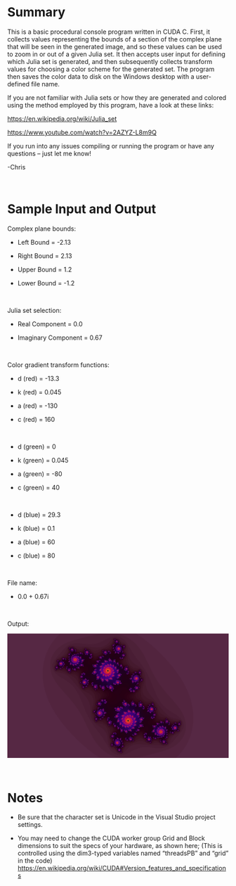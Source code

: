 # Summary

This is a basic procedural console program written in CUDA C. First, it collects values representing the bounds of a section of the complex plane that will be seen in the generated image, and so these values can be used to zoom in or out of a given Julia set. It then accepts user input for defining which Julia set is generated, and then subsequently collects transform values for choosing a color scheme for the generated set. The program then saves the color data to disk on the Windows desktop with a user-defined file name.

If you are not familiar with Julia sets or how they are generated and colored using the method employed by this program, have a look at these links:

https://en.wikipedia.org/wiki/Julia_set

https://www.youtube.com/watch?v=2AZYZ-L8m9Q

If you run into any issues compiling or running the program or have any questions – just let me know!

-Chris

<br>

# Sample Input and Output

Complex plane bounds:
  
  - Left Bound = -2.13
  
  - Right Bound = 2.13
  
  - Upper Bound = 1.2
  
  - Lower Bound = -1.2

<br>

Julia set selection:
  
  - Real Component = 0.0
  
  - Imaginary Component = 0.67

<br>

Color gradient transform functions:
  
  - d (red) = -13.3
  
  - k (red) = 0.045
  
  - a (red) = -130
  
  - c (red) = 160

 <br>

  - d (green) = 0
  
  - k (green) = 0.045
  
  - a (green) = -80
  
  - c (green) = 40

<br>

  - d (blue) = 29.3
  
  - k (blue) = 0.1
  
  - a (blue) = 60
  
  - c (blue) = 80

<br>

File name:
  
  - 0.0 + 0.67i

<br>

Output:

![0.0 + 0.67i](https://github.com/RealTimeChris/Julia-Set-Generator-CUDA/blob/master/Images/0.0%20+%200.67i.jpg?raw=true)

<br>

# Notes
- Be sure that the character set is Unicode in the Visual Studio project settings.

- You may need to change the CUDA worker group Grid and Block dimensions to suit the specs of your hardware, as shown here; (This is controlled using the dim3-typed variables named “threadsPB” and “grid” in the code)
	https://en.wikipedia.org/wiki/CUDA#Version_features_and_specifications

